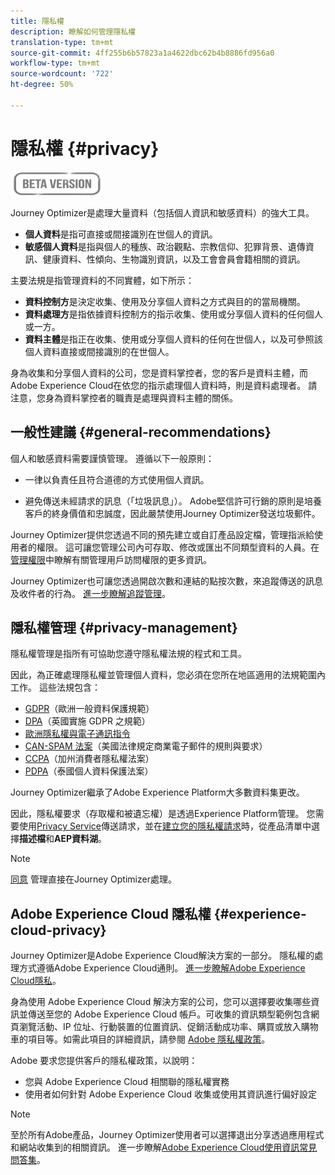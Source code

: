 ```yaml
---
title: 隱私權
description: 瞭解如何管理隱私權
translation-type: tm+mt
source-git-commit: 4ff255b6b57823a1a4622dbc62b4b8886fd956a0
workflow-type: tm+mt
source-wordcount: '722'
ht-degree: 50%

---
```



# 隱私權 {#privacy}

![](assets/do-not-localize/badge.png)

Journey Optimizer是處理大量資料（包括個人資訊和敏感資料）的強大工具。

* **個人資料**&#x200B;是指可直接或間接識別在世個人的資訊。
* **敏感個人資料**&#x200B;是指與個人的種族、政治觀點、宗教信仰、犯罪背景、遺傳資訊、健康資料、性傾向、生物識別資訊，以及工會會員會籍相關的資訊。

主要法規是指管理資料的不同實體，如下所示：

* **資料控制方**&#x200B;是決定收集、使用及分享個人資料之方式與目的的當局機關。
* **資料處理方**&#x200B;是指依據資料控制方的指示收集、使用或分享個人資料的任何個人或一方。
* **資料主體**&#x200B;是指正在收集、使用或分享個人資料的任何在世個人，以及可參照該個人資料直接或間接識別的在世個人。

身為收集和分享個人資料的公司，您是資料掌控者，您的客戶是資料主體，而Adobe Experience Cloud在依您的指示處理個人資料時，則是資料處理者。 請注意，您身為資料掌控者的職責是處理與資料主體的關係。

## 一般性建議 {#general-recommendations}

個人和敏感資料需要謹慎管理。 遵循以下一般原則：

* 一律以負責任且符合道德的方式使用個人資訊。

* 避免傳送未經請求的訊息（「垃圾訊息」）。 Adobe堅信許可行銷的原則是培養客戶的終身價值和忠誠度，因此嚴禁使用Journey Optimizer發送垃圾郵件。

Journey Optimizer提供您透過不同的預先建立或自訂產品設定檔，管理指派給使用者的權限。 這可讓您管理公司內可存取、修改或匯出不同類型資料的人員。在[管理權限](permissions.md)中瞭解有關管理用戶訪問權限的更多資訊。

Journey Optimizer也可讓您透過開啟次數和連結的點按次數，來追蹤傳送的訊息及收件者的行為。 [進一步瞭解追蹤管理](message-tracking.md)。

## 隱私權管理 {#privacy-management}

隱私權管理是指所有可協助您遵守隱私權法規的程式和工具。

因此，為正確處理隱私權並管理個人資料，您必須在您所在地區適用的法規範圍內工作。 這些法規包含：

* [GDPR](https://ec.europa.eu/info/law/law-topic/data-protection/reform/what-does-general-data-protection-regulation-gdpr-govern_en)（歐洲一般資料保護規範）
* [DPA](https://www.gov.uk/data-protection)（英國實施 GDPR 之規範）
* [歐洲隱私權與電子通訊指令](https://eur-lex.europa.eu/legal-content/EN/TXT/?uri=CELEX:02002L0058-20091219)
* [CAN-SPAM 法案](https://www.ftc.gov/tips-advice/business-center/guidance/can-spam-act-compliance-guide-business)（美國法律規定商業電子郵件的規則與要求）
* [CCPA](https://leginfo.legislature.ca.gov/faces/codes_displayText.xhtml?lawCode=CIV&amp;division=3.&amp;title=1.81.5.&amp;part=4.&amp;chapter=&amp;article=)（加州消費者隱私權法案）
* [PDPA](https://secureprivacy.ai/thailand-pdpa-summary-what-businesses-need-to-know/)（泰國個人資料保護法案）

Journey Optimizer繼承了Adobe Experience Platform大多數資料集更改。

因此，隱私權要求（存取權和被遺忘權）是透過Experience Platform管理。 您需要使用[Privacy Service](https://experienceleague.adobe.com/docs/experience-platform/privacy/home.html?lang=zh-Hant)傳送請求，並在[建立您的隱私權請求](https://experienceleague.adobe.com/docs/experience-platform/privacy/ui/user-guide.html?lang=en#request-builder)時，從產品清單中選擇&#x200B;**描述檔**&#x200B;和&#x200B;**AEP資料湖**。<!--Learn more in the [Privacy Service documentation](https://docs.adobe.com/content/help/en/experience-platform/privacy/home.html).-->

>[!NOTE]
>
>[同意](../../help/using/consent.md) 管理直接在Journey Optimizer處理。

## Adobe Experience Cloud 隱私權 {#experience-cloud-privacy}

Journey Optimizer是Adobe Experience Cloud解決方案的一部分。 隱私權的處理方式遵循Adobe Experience Cloud通則。 [進一步瞭解Adobe Experience Cloud隱私](https://www.adobe.com/tw/privacy/marketing-cloud.html)。

身為使用 Adobe Experience Cloud 解決方案的公司，您可以選擇要收集哪些資訊並傳送至您的 Adobe Experience Cloud 帳戶。可收集的資訊類型範例包含網頁瀏覽活動、IP 位址、行動裝置的位置資訊、促銷活動成功率、購買或放入購物車的項目等。如需此項目的詳細資訊，請參閱 [Adobe 隱私權政策](https://www.adobe.com/tw/privacy/policy.html)。

Adobe 要求您提供客戶的隱私權政策，以說明：

* 您與 Adobe Experience Cloud 相關聯的隱私權實務
* 使用者如何針對 Adobe Experience Cloud 收集或使用其資訊進行偏好設定

>[!NOTE]
>
>至於所有Adobe產品，Journey Optimizer使用者可以選擇退出分享透過應用程式和網站收集到的相關資訊。 進一步瞭解[Adobe Experience Cloud使用資訊常見問答集](https://www.adobe.com/tw/privacy/experience-cloud-usage-info-faq.html)。

<!--Because Journey Optimizer integrates with Adobe Experience Platform, where audiences are transferred from one system to another, you need to pay extra care to personal data protection.-->
